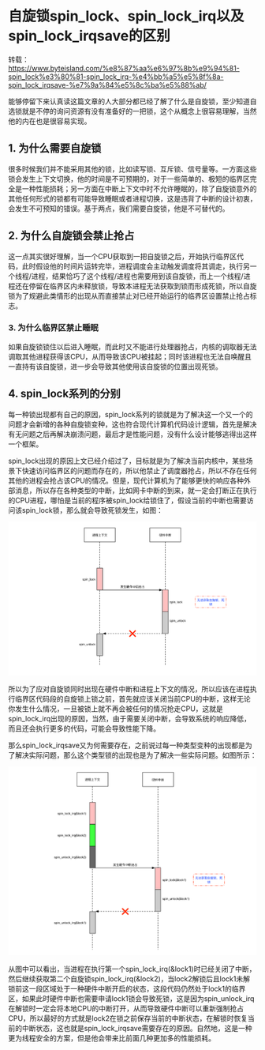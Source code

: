 # 自旋锁spin_lock、spin_lock_irq以及spin_lock_irqsave的区别

转载：https://www.byteisland.com/%e8%87%aa%e6%97%8b%e9%94%81-spin_lock%e3%80%81-spin_lock_irq-%e4%bb%a5%e5%8f%8a-spin_lock_irqsave-%e7%9a%84%e5%8c%ba%e5%88%ab/

能够停留下来认真读这篇文章的人大部分都已经了解了什么是自旋锁，至少知道自选锁就是不停的询问资源有没有准备好的一把锁，这个从概念上很容易理解，当然他的内在也是很容易实现。

## 1. 为什么需要自旋锁

很多时候我们并不能采用其他的锁，比如读写锁、互斥锁、信号量等。一方面这些锁会发生上下文切换，他的时间是不可预期的，对于一些简单的、极短的临界区完全是一种性能损耗；另一方面在中断上下文中时不允许睡眠的，除了自旋锁意外的其他任何形式的锁都有可能导致睡眠或者进程切换，这是违背了中断的设计初衷，会发生不可预知的错误。基于两点，我们需要自旋锁，他是不可替代的。

## 2. 为什么自旋锁会禁止抢占

这一点其实很好理解，当一个CPU获取到一把自旋锁之后，开始执行临界区代码，此时假设他的时间片运转完毕，进程调度会主动触发调度将其调走，执行另一个线程/进程，结果恰巧了这个线程/进程也需要用到该自旋锁，而上一个线程/进程还在停留在临界区内未释放锁，导致本进程无法获取到锁而形成死锁，所以自旋锁为了规避此类情形的出现从而直接禁止对已经开始运行的临界区设置禁止抢占标志。

### 3. 为什么临界区禁止睡眠

如果自旋锁锁住以后进入睡眠，而此时又不能进行处理器抢占，内核的调取器无法调取其他进程获得该CPU，从而导致该CPU被挂起；同时该进程也无法自唤醒且一直持有该自旋锁，进一步会导致其他使用该自旋锁的位置出现死锁。

## 4. spin_lock系列的分别

每一种锁出现都有自己的原因，spin_lock系列的锁就是为了解决这一个又一个的问题才会新增的各种自旋锁变种，这也符合现代计算机代码设计逻辑，首先是解决有无问题之后再解决崩溃问题，最后才是性能问题，没有什么设计能够逃得出这样一个框架。

spin_lock出现的原因上文已经介绍过了，目标就是为了解决当前内核中，某些场景下快速访问临界区的问题而存在的，所以他禁止了调度器抢占，所以不存在任何其他的进程会抢占该CPU的情况。但是，现代计算机为了能够更快的响应各种外部消息，所以存在各种类型的中断，比如网卡中断的到来，就一定会打断正在执行的CPU进程，哪怕是当前的程序被spin_lock给锁住了，假设当前的中断也需要访问该spin_lock锁，那么就会导致死锁发生，如图：

![spin_lock_irq](.\自旋锁_image\spin_lock_irq.png)

所以为了应对自旋锁同时出现在硬件中断和进程上下文的情况，所以应该在进程执行临界区代码段的自旋锁上锁之前，首先就应该关闭当前CPU的中断，这样无论你发生什么情况，一旦被锁上就不再会被任何的情况抢走CPU，这就是spin_lock_irq出现的原因，当然，由于需要关闭中断，会导致系统的响应降低，而且还会执行更多的代码，可能会导致性能下降。

那么spin_lock_irqsave又为何需要存在，之前说过每一种类型变种的出现都是为了解决实际问题，那么这个类型锁的出现也是为了解决一些实际问题。如图所示：

![spin_lock_irqsave](.\自旋锁_image\spin_lock_irqsave.png)

从图中可以看出，当进程在执行第一个spin_lock_irq(&lock1)时已经关闭了中断，然后继续获取第二个自旋锁spin_lock_irq(&lock2)，当lock2解锁后且lock1未解锁前这一段区域处于一种硬件中断开启的状态，这段代码仍然处于lock1的临界区，如果此时硬件中断也需要申请lock1锁会导致死锁，这是因为spin_unlock_irq在解锁时一定会将本地CPU的中断打开，从而导致硬件中断可以重新强制抢占CPU，所以最好的方式就是lock2在锁之前保存当前的中断状态，在解锁时恢复当前的中断状态，这也就是spin_lock_irqsave需要存在的原因。自然地，这是一种更为线程安全的方案，但是他会带来比前面几种更加多的性能损耗。

